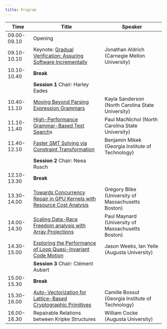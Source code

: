 ```yaml
--- 
title: Program
---
```



| Time        | Title                                                                                    | Speaker                                            |
|-------------|------------------------------------------------------------------------------------------|----------------------------------------------------|
| 09.00-09.10 | Opening                                                                                  |                                                    |
| 09.10-10.10 | Keynote: [Gradual Verification: Assuring Software Incrementally](abstracts/keynote_abstract.txt) | Jonathan Aldrich (Carnegie Mellon University)      |
| 10.10-10.40 | __Break__                                                                                |                                                    |
|             | __Session 1__ Chair: Harley Eades                                                        |                                                    |
| 10.40-11.10 | [Moving Beyond Parsing Expression Grammars](abstracts/Moving_Beyond_Parsing_Expression_Grammars.pdf)                                                | Kayla Sanderson (North Carolina State University)  |
| 11.10-11.40 | [High-Performance Grammar-Based Text Search](abstracts/High_Performance_Grammar-Based_Text_Search.pdf)s                                               | Paul MacNichol (North Carolina State University)   |
| 11.40-12.10 | [Faster SMT Solving via Constraint Transformation](abstracts/Faster_SMT_Solving_via_Constraint_Transformation.pdf)                                         | Benjamin Mikek (Georgia Institute of Technology)   |
|             | __Session 2__ Chair: Neea Rusch                                                          |                                                    |
| 12.10-13.30 | __Break__                                                                                |                                                    |
| 13.30-14.00 | [Towards Concurrency Repair in GPU Kernels with Resource Cost Analysis](abstracts/Towards_Concurrency_Repair_in_GPU_Kernels_with_Resource_Cost_Analysis.pdf)                    | Gregory Blike (University of Massachusetts Boston) |
| 14.00-14.30 | [Scaling Data-Race Freedom analysis with Array Projections](abstracts/Scaling_data-race_freedom_analysis_with_array_projections.pdf)                                | Paul Maynard (University of Massachusetts Boston)  |
| 14.30-15.00 | [Exploring the Performance of Loop Quasi-Invariant Code Motion](abstracts/Exploring_the_Performance_of_Loop_Quasi_Invariant_Code_Motion.pdf)                            | Jason Weeks, Ian Yelle (Augusta University)        |
|             | __Session 3__ Chair: Clément Aubert                                                      |                                                    |
| 15.00-15.30 | __Break__                                                                                |                                                    |
| 15.30-16.00 | [Auto-Vectorization for Lattice-Based Cryptographic Primitives](abstracts/Auto-Vectorization_for_Lattice-BasedCryptographic_Primitives.pdf)                            | Camille Bossut (Georgia Institute of Technology)   |
| 16.00-16.30 | Repairable Relations between Kripke Structures                                           | William Cocke (Augusta University)                 |

